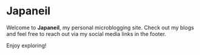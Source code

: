 # Japaneil

Welcome to **Japaneil**, my personal microblogging site. Check out my blogs and feel free to reach out via my social media links in the footer.

Enjoy exploring!
